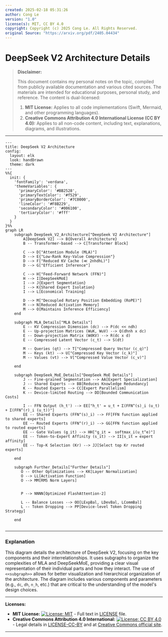 ```yaml
---
created: 2025-02-18 05:31:26
author: Cong Le
version: "1.0"
license(s): MIT, CC BY 4.0
copyright: Copyright (c) 2025 Cong Le. All Rights Reserved.
original Source: "https://arxiv.org/pdf/2405.04434"
---
```




# DeepSeek V2 Architecture Details
> **Disclaimer:**
>
> This document contains my personal notes on the topic,
> compiled from publicly available documentation and various cited sources.
> The materials are intended for educational purposes, personal study, and reference.
> The content is dual-licensed:
> 1. **MIT License:** Applies to all code implementations (Swift, Mermaid, and other programming languages).
> 2. **Creative Commons Attribution 4.0 International License (CC BY 4.0):** Applies to all non-code content, including text, explanations, diagrams, and illustrations.
---


```mermaid
---
title: DeepSeek V2 Architecture
config:
  layout: elk
  look: handDrawn
  theme: dark
---
%%{
  init: {
    'fontFamily': 'verdana',
    'themeVariables': {
      'primaryColor': '#BB2528',
      'primaryTextColor': '#f529',
      'primaryBorderColor': '#7C0000',
      'lineColor': '#F8B229',
      'secondaryColor': '#006100',
      'tertiaryColor': '#fff'
    }
  }
}%%
graph LR
    subgraph DeepSeek_V2_Architecture["DeepSeek V2 Architecture"]
        A[DeepSeek V2] --> B{Overall Architecture}
        B -- Transformer-based --> C[Transformer Block]
        
        C --> D["Attention Module (MLA)"]
        D --> E{"Low-Rank Key-Value Compression"}
        D --> F["Reduced KV Cache (≪ 2nhdhL)"]
        D --> G["Efficient Inference"]

        C --> H["Feed-Forward Network (FFN)"]
        H --> I[DeepSeekMoE]
        I --> J{Expert Segmentation}
        I --> K{Shared Expert Isolation}
        I --> L[Economical Training]
        
        D --> M["Decoupled Rotary Position Embedding (RoPE)"]
        M --> N[Reduced Activation Memory]
        M --> O[Maintains Inference Efficiency]
    end
    
    subgraph MLA_Details["MLA Details"]
        E -- KV Compression Dimension (dc) --> P(dc << ndh)
        E -- Up-projection Matrices (WuK, WuV) --> Q(dhnh x dc)
        E -- Down-projection Matrix (WdKV) --> R(dc x d)
        E -- Compressed Latent Vector (c_t) --> S(dt)
        
        M -- Queries (qt) --> T["Compressed Query Vector (c_q)"]
        M -- Keys (kt) --> U["Compressed Key Vector (c_k)"]
        M -- Values (vt) --> V["Compressed Value Vector (c_v)"]
        
    end
    
    subgraph DeepSeek_MoE_Details["DeepSeek MoE Details"]
        J -- Fine-grained Segmentation --> AA[Expert Specialization]
        J -- Shared Experts --> BB[Reduces Knowledge Redundancy]
        K -- Routed Experts --> CC[Expert Parallelism]
        K -- Device-limited Routing --> DD[Bounded Communication Costs]
        
        I -- FFN Output (h_t') --> EE["h_t' = u_t + Σ(FFN^(s)_i (u_t) + Σ(FFN^(r)_i (u_t))"]
        EE -- Shared Experts (FFN^(s)_i) --> FF[FFN function applied to shared experts]
        EE -- Routed Experts (FFN^(r)_i) --> GG[FFN function applied to routed experts]
        EE -- Gate Values (g_it) --> HH["g_it =  softmax_i(u_t^e)"]
        EE -- Token-to-Expert Affinity (s_it) --> II[s_it = expert affinity]
        EE -- Top-K Selection (Kr) --> JJ[Select top Kr routed experts]

    end

    subgraph Further_Details["Further Details"]
       O -- Other Optimizations --> KK[Layer Normalization]
       O --> LL[Activation Function]
       O --> MM[RMS Norm Layers]

       
       P --> NNNN[Optimized FlashAttention-2]
       
       L -- Balance Losses --> OO[LExpBal, LDevBal, LCommBal]
       L -- Token Dropping --> PP[Device-level Token Dropping Strategy]
    
    end
    
```


----


### Explanation

This diagram details the architecture of DeepSeek V2, focusing on the key components and their interrelationships.  It uses subgraphs to organize the complexities of MLA and DeepSeekMoE, providing a clear visual representation of their individual parts and how they interact.  The use of `<<subgraph>>` allows for better visualization and hierarchical organization of the architecture.  The diagram includes various components and parameters (e.g., `dc`, `dh`, `n_h`, etc.) that are critical to the understanding of the model's design choices.





---
**Licenses:**

- **MIT License:**  [![License: MIT](https://img.shields.io/badge/License-MIT-yellow.svg)](LICENSE) - Full text in [LICENSE](LICENSE) file.
- **Creative Commons Attribution 4.0 International:** [![License: CC BY 4.0](https://licensebuttons.net/l/by/4.0/88x31.png)](LICENSE-CC-BY) - Legal details in [LICENSE-CC-BY](LICENSE-CC-BY) and at [Creative Commons official site](http://creativecommons.org/licenses/by/4.0/).

---